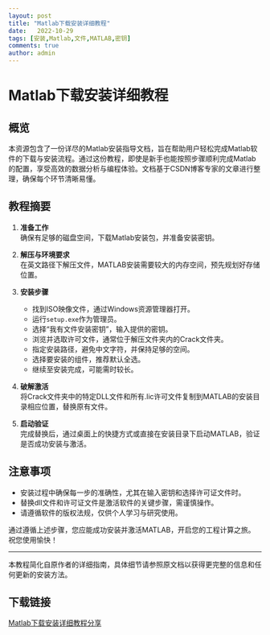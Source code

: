 ```yaml
---
layout: post
title: "Matlab下载安装详细教程"
date:   2022-10-29
tags: [安装,Matlab,文件,MATLAB,密钥]
comments: true
author: admin
---
```

# Matlab下载安装详细教程

## 概览

本资源包含了一份详尽的Matlab安装指导文档，旨在帮助用户轻松完成Matlab软件的下载与安装流程。通过这份教程，即使是新手也能按照步骤顺利完成Matlab的配置，享受高效的数据分析与编程体验。文档基于CSDN博客专家的文章进行整理，确保每个环节清晰易懂。

## 教程摘要

1. **准备工作**  
   确保有足够的磁盘空间，下载Matlab安装包，并准备安装密钥。

2. **解压与环境要求**  
   在英文路径下解压文件，MATLAB安装需要较大的内存空间，预先规划好存储位置。

3. **安装步骤**  
   - 找到ISO映像文件，通过Windows资源管理器打开。
   - 运行`setup.exe`作为管理员。
   - 选择“我有文件安装密钥”，输入提供的密钥。
   - 浏览并选取许可文件，通常位于解压文件夹内的Crack文件夹。
   - 指定安装路径，避免中文字符，并保持足够的空间。
   - 选择要安装的组件，推荐默认全选。
   - 继续至安装完成，可能需时较长。

4. **破解激活**  
   将Crack文件夹中的特定DLL文件和所有.lic许可文件复制到MATLAB的安装目录相应位置，替换原有文件。

5. **启动验证**  
   完成替换后，通过桌面上的快捷方式或直接在安装目录下启动MATLAB，验证是否成功安装与激活。

## 注意事项

- 安装过程中确保每一步的准确性，尤其在输入密钥和选择许可证文件时。
- 替换dll文件和许可证文件是激活软件的关键步骤，需谨慎操作。
- 请遵循软件的版权法规，仅供个人学习与研究使用。

通过遵循上述步骤，您应能成功安装并激活MATLAB，开启您的工程计算之旅。祝您使用愉快！

---

本教程简化自原作者的详细指南，具体细节请参照原文档以获得更完整的信息和任何更新的安装方法。

## 下载链接

[Matlab下载安装详细教程分享](https://pan.quark.cn/s/b2e53ab85e94)